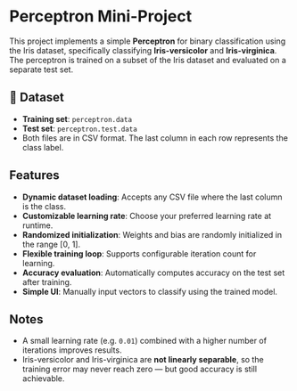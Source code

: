 # Perceptron Mini-Project

This project implements a simple **Perceptron** for binary classification using the Iris dataset, specifically classifying **Iris-versicolor** and **Iris-virginica**. The perceptron is trained on a subset of the Iris dataset and evaluated on a separate test set.

## 📂 Dataset

- **Training set**: `perceptron.data`  
- **Test set**: `perceptron.test.data`  
- Both files are in CSV format. The last column in each row represents the class label.

## Features

- **Dynamic dataset loading**: Accepts any CSV file where the last column is the class.
- **Customizable learning rate**: Choose your preferred learning rate at runtime.
- **Randomized initialization**: Weights and bias are randomly initialized in the range [0, 1].
- **Flexible training loop**: Supports configurable iteration count for learning.
- **Accuracy evaluation**: Automatically computes accuracy on the test set after training.
- **Simple UI**: Manually input vectors to classify using the trained model.

## Notes
- A small learning rate (e.g. `0.01`) combined with a higher number of iterations improves results.
- Iris-versicolor and Iris-virginica are **not linearly separable**, so the training error may never reach zero — but good accuracy is still achievable.

